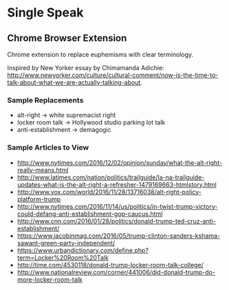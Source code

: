# Single Speak
## Chrome Browser Extension

Chrome extension to replace euphemisms with clear terminology.

Inspired by New Yorker essay by Chimamanda Adichie: http://www.newyorker.com/culture/cultural-comment/now-is-the-time-to-talk-about-what-we-are-actually-talking-about.

### Sample Replacements

 - alt-right -> white supremacist right
 - locker room talk -> Hollywood studio parking lot talk
 - anti-establishment -> demagogic
 
### Sample Articles to View

 - http://www.nytimes.com/2016/12/02/opinion/sunday/what-the-alt-right-really-means.html
 - http://www.latimes.com/nation/politics/trailguide/la-na-trailguide-updates-what-is-the-alt-right-a-refresher-1479169663-htmlstory.html
 - http://www.vox.com/world/2016/11/28/13716038/alt-right-policy-platform-trump
 - http://www.nytimes.com/2016/11/14/us/politics/in-twist-trump-victory-could-defang-anti-establishment-gop-caucus.html
 - http://www.cnn.com/2016/01/28/politics/donald-trump-ted-cruz-anti-establishment/
 - https://www.jacobinmag.com/2016/05/trump-clinton-sanders-kshama-sawant-green-party-independent/
 - https://www.urbandictionary.com/define.php?term=Locker%20Room%20Talk
 - http://time.com/4530118/donald-trump-locker-room-talk-college/
 - http://www.nationalreview.com/corner/441006/did-donald-trump-do-more-locker-room-talk